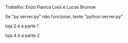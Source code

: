 Trabalho: Enzo Pianca Loss e Lucas Brunow

Se "py server.py" não funcionar, tente "python server.py"

loja 2 é a parte 1

loja 4 é a parte 2
